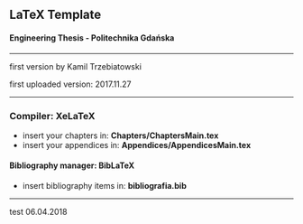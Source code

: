 ﻿## LaTeX Template 
#### Engineering Thesis - Politechnika Gdańska

---

first version by Kamil Trzebiatowski

first uploaded version: 2017.11.27

---

### Compiler: **XeLaTeX**
- insert your chapters in: **Chapters/ChaptersMain.tex**
- insert your appendices in: **Appendices/AppendicesMain.tex**

#### Bibliography manager: **BibLaTeX**
- insert bibliography items in: **bibliografia.bib**

--- 
test 06.04.2018
